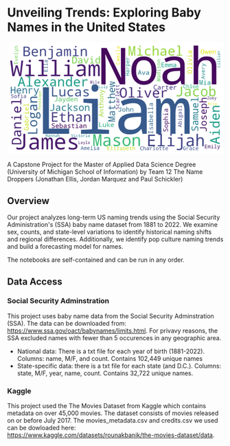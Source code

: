# Unveiling Trends: Exploring Baby Names in the United States
![Wordcloud of Top Names from Last Decade](Wordcloud.png)

A Capstone Project for the Master of Applied Data Science Degree (University of Michigan School of Information) by Team 12 The Name Droppers (Jonathan Ellis, Jordan Marquez and Paul Schickler)

## Overview
Our project analyzes long-term US naming trends using the Social Security Administration's (SSA) baby name dataset from 1881 to 2022. We examine sex, counts, and state-level variations to identify historical naming shifts and regional differences. Additionally, we identify pop culture naming trends and build a forecasting model for names.

The notebooks are self-contained and can be run in any order.

## Data Access

### Social Security Adminstration
This project uses baby name data from the Social Security Adminstration (SSA). The data can be downloaded from: https://www.ssa.gov/oact/babynames/limits.html. For privavy reasons, the SSA excluded names with fewer than 5 occurences in any geographic area. 
- National data: There is a txt file for each year of birth (1881-2022). Columns: name, M/F, and count. Contains 102,449 unique names
- State-specific data: there is a txt file for each state (and D.C.). Columns: state, M/F, year, name, count. Contains 32,722 unique names. 

### Kaggle
This project used the The Movies Dataset from Kaggle which contains metadata on over 45,000 movies. The dataset consists of movies released on or before July 2017. The movies_metadata.csv and credits.csv we used can be dowloaded here: https://www.kaggle.com/datasets/rounakbanik/the-movies-dataset/data.     
